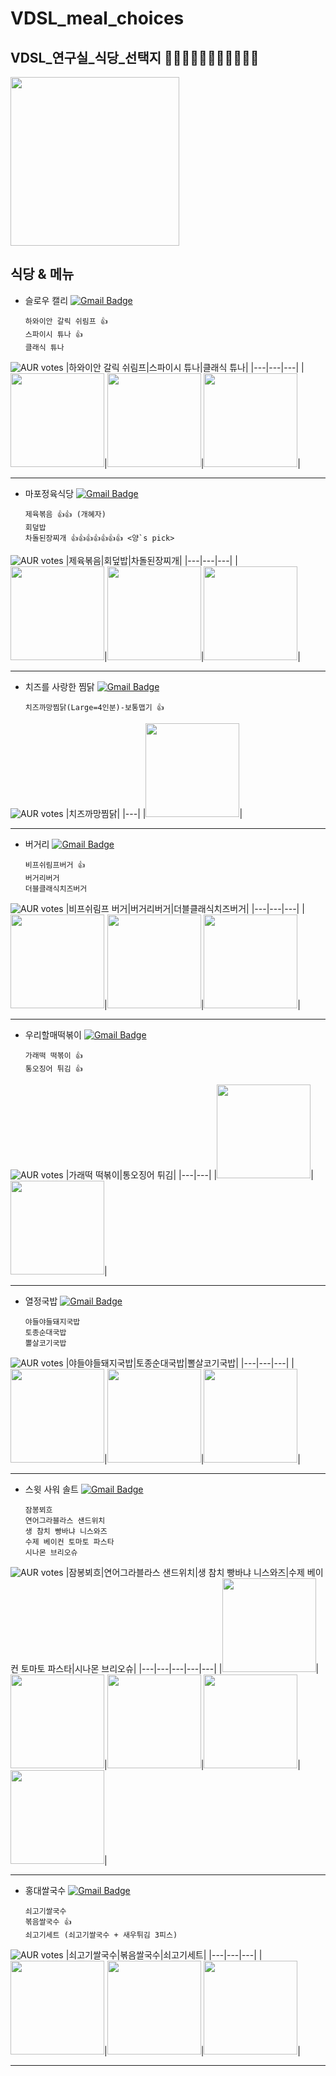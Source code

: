 # VDSL_meal_choices
## VDSL_연구실_식당_선택지 🍖🍕🌭🥩🥓🥟🍣🍱🍡🍢🍥

<img src = "https://user-images.githubusercontent.com/54311546/153786512-10583a37-52d0-4be3-a342-0adceb79d063.jpg" width="width 480%" height="270">

## 식당 & 메뉴


- 슬로우 캘리 [![Gmail Badge](https://img.shields.io/badge/beamin-1769FF?style=flat&logo=Beats&logoColor=white)](https://baemin.me/_pZXXSOAN)
  ```
  하와이안 갈릭 쉬림프 👍
  스파이시 튜나 👍
  클래식 튜나
  ``` 
![AUR votes](https://img.shields.io/badge/Rating-4.0%2F5-green)
|하와이안 갈릭 쉬림프|스파이시 튜나|클래식 튜나|
|---|---|---|
|<img src="https://user-images.githubusercontent.com/59610723/154390010-c9fbfdc7-0a65-4b0d-9f2e-da570a6c9d5e.png" width="150" height="150"/>|<img src="https://user-images.githubusercontent.com/59610723/154390086-e505ac9c-d896-4347-9f40-90e12690d0a9.png" width="150" height="150"/>|<img src="https://user-images.githubusercontent.com/59610723/154390142-6ef7b6a3-6188-45e9-bf0a-69a3996b9a39.png" width="150" height="150"/>|


------------------------------------------
- 마포정육식당 [![Gmail Badge](https://img.shields.io/badge/beamin-1769FF?style=flat&logo=Beats&logoColor=white)](https://baemin.me/GMJBkNajb)
  ```
  제육볶음 👍👍 (개혜자)
  회덮밥
  차돌된장찌개 👍👍👍👍👍👍👍 <양`s pick>
  ```
![AUR votes](https://img.shields.io/badge/Rating-4.0%2F5-green)
|제육볶음|회덮밥|차돌된장찌개|
|---|---|---|
|<img src="https://user-images.githubusercontent.com/59610723/154390246-4138ab86-67b8-408d-ab2f-a13b5e775e13.png" width="150" height="150"/>|<img src="https://user-images.githubusercontent.com/59610723/154390316-b1591847-db2d-49a5-a1bc-a34d15864576.png" width="150" height="150"/>|<img src="https://user-images.githubusercontent.com/59610723/154390364-665bba76-b4dd-4822-becc-228785254f87.png" width="150" height="150"/>|

 
-------------------------------------------
- 치즈를 사랑한 찜닭 [![Gmail Badge](https://img.shields.io/badge/beamin-1769FF?style=flat&logo=Beats&logoColor=white)](https://baemin.me/Hb-3_Oe7V)
  ```
  치즈까망찜닭(Large=4인분)-보통맵기 👍
  ```
![AUR votes](https://img.shields.io/badge/Rating-4.0%2F5-green)
|치즈까망찜닭|
|---|
|<img src="https://user-images.githubusercontent.com/59610723/154390483-7838be99-6c23-4b4f-82b7-7b2135542b32.png" width="150" height="150"/>|
  

-------------------------------------------
- 버거리 [![Gmail Badge](https://img.shields.io/badge/beamin-1769FF?style=flat&logo=Beats&logoColor=white)](https://baemin.me/qCzL66iqF0)
  ```
  비프쉬림프버거 👍
  버거리버거
  더블클래식치즈버거
  ```
![AUR votes](https://img.shields.io/badge/Rating-4.0%2F5-green)
|비프쉬림프 버거|버거리버거|더블클래식치즈버거|
|---|---|---|
|<img src="https://user-images.githubusercontent.com/59610723/154390517-3b3fbaf3-3aee-4811-82d8-c0daedbbe744.png" width="150" height="150"/>|<img src="https://user-images.githubusercontent.com/59610723/154390562-79285ead-c8ed-4d6f-a823-69cbf192be72.png" width="150" height="150"/>|<img src="https://user-images.githubusercontent.com/59610723/154390612-36d9db5a-4775-4dc7-a947-f0c180997749.png" width="150" height="150"/>|
  
-------------------------------------------
- 우리할매떡볶이 [![Gmail Badge](https://img.shields.io/badge/coupang-1769FF?style=flat&logo=C&logoColor=white)](https://web.coupangeats.com/share?storeId=338915&dishId&key=c744162c-5a44-4dd0-882d-5be9a513f959)
  ```
  가래떡 떡볶이 👍
  통오징어 튀김 👍
  ```
![AUR votes](https://img.shields.io/badge/Rating-4.0%2F5-green)
|가래떡 떡볶이|통오징어 튀김|
|---|---|
|<img src="https://user-images.githubusercontent.com/59610723/154390651-ead21c3d-40b6-4a99-aba3-9034c3c82872.png" width="150" height="150"/>|<img src="https://user-images.githubusercontent.com/59610723/154390688-50c36375-4524-481f-a941-b5f5af910931.png" width="150" height="150"/>|

-------------------------------------------
- 열정국밥 [![Gmail Badge](https://img.shields.io/badge/coupang-1769FF?style=flat&logo=C&logoColor=white)](https://web.coupangeats.com/share?storeId=237612&dishId&key=cc39a319-e8e3-493d-a361-dcf9698eaa2b)
  ```
  야들야들돼지국밥 
  토종순대국밥
  뽈살코기국밥
  ```
![AUR votes](https://img.shields.io/badge/Rating-4.0%2F5-green)
|야들야들돼지국밥|토종순대국밥|뽈살코기국밥|
|---|---|---|
|<img src="https://user-images.githubusercontent.com/59610723/154390788-d0070e1c-e9a3-4604-844f-d1e7f0857c65.png" width="150" height="150"/>|<img src="https://user-images.githubusercontent.com/59610723/154390826-19765f42-cb48-4c4f-92fb-b69d516dd062.png" width="150" height="150"/>|<img src="https://user-images.githubusercontent.com/59610723/154390860-3efe359d-6fc1-4d4c-8f3a-17a293ebe0cb.png" width="150" height="150"/>| 

-------------------------------------------
- 스윗 사워 솔트 [![Gmail Badge](https://img.shields.io/badge/coupang-1769FF?style=flat&logo=C&logoColor=white)](https://web.coupangeats.com/share?storeId=280672&dishId&key=218d875f-e352-4fcb-87f8-a08195b605da)
  ```
  잠봉뵈흐
  연어그라블라스 샌드위치
  생 참치 빵바냐 니스와즈
  수제 베이컨 토마토 파스타
  시나몬 브리오슈
  ```
![AUR votes](https://img.shields.io/badge/Rating-4.0%2F5-green)
|잠봉뵈흐|연어그라블라스 샌드위치|생 참치 빵바냐 니스와즈|수제 베이컨 토마토 파스타|시나몬 브리오슈|
|---|---|---|---|---|
|<img src="https://user-images.githubusercontent.com/59610723/154390905-f9f70541-e4d8-4d66-9d96-1c3bd222b998.png" width="150" height="150"/>|<img src="https://user-images.githubusercontent.com/59610723/154390951-a0aa4580-c010-4b8a-8587-3d3d29fe5c32.png" width="150" height="150"/>|<img src="https://user-images.githubusercontent.com/59610723/154391003-5b089eda-a7e8-4255-8a8d-c6c6d92786c5.png" width="150" height="150"/>|<img src="https://user-images.githubusercontent.com/59610723/154391034-94f89fa3-2604-4659-9345-61dfe6dfffbb.png" width="150" height="150"/>|<img src="https://user-images.githubusercontent.com/59610723/154391085-d35e4a9a-e9a8-48ae-b8b3-082a7674485d.png" width="150" height="150"/>|  


-------------------------------------------
- 홍대쌀국수 [![Gmail Badge](https://img.shields.io/badge/beamin-1769FF?style=flat&logo=Beats&logoColor=white)](https://baemin.me/-rl8rAT)
  ```
  쇠고기쌀국수
  볶음쌀국수 👍
  쇠고기세트 (쇠고기쌀국수 + 새우튀김 3피스)
  ```
![AUR votes](https://img.shields.io/badge/Rating-4.0%2F5-green)
|쇠고기쌀국수|볶음쌀국수|쇠고기세트|
|---|---|---|
|<img src="https://user-images.githubusercontent.com/59610723/154391134-5541e060-fa56-46da-a692-1daa36f2f0c4.png" width="150" height="150"/>|<img src="https://user-images.githubusercontent.com/59610723/154391186-030b71b3-249d-42f2-b9d2-fd5428ae4479.png" width="150" height="150"/>|<img src="https://user-images.githubusercontent.com/59610723/154391247-90da8f75-a84a-44f3-b9a2-be00e1ab8658.png" width="150" height="150"/>|

-------------------------------------------

